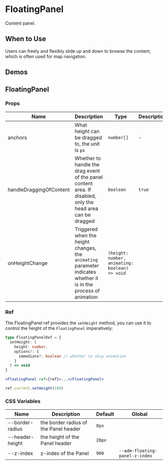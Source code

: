 # FloatingPanel

Content panel.

## When to Use

Users can freely and flexibly slide up and down to browse the content, which is often used for map navigation.

## Demos

<code src="./demos/demo1.tsx"></code>

<code src="./demos/demo3.tsx"></code>

<code src="./demos/demo2.tsx"></code>

## FloatingPanel

### Props

| Name                    | Description                                                                                                      | Type                                           | Description |
| ----------------------- | ---------------------------------------------------------------------------------------------------------------- | ---------------------------------------------- | ----------- |
| anchors                 | What height can be dragged to, the unit is `px`                                                                  | `number[]`                                     | -           |
| handleDraggingOfContent | Whether to handle the drag event of the panel content area. If disabled, only the head area can be dragged       | `boolean`                                      | `true`      |
| onHeightChange          | Triggered when the height changes, the `animating` parameter indicates whether it is in the process of animation | `(height: number, animating: boolean) => void` |             |

### Ref

The FloatingPanel ref provides the `setHeight` method, you can use it to control the height of the `FloatingPanel` imperatively:

```ts
type FloatingPanelRef = {
  setHeight: (
    height: number,
    options?: {
      immediate?: boolean // whether to skip animation
    }
  ) => void
}
```

```jsx
<FloatingPanel ref={ref}>...</FloatingPanel>

ref.current.setHeight(100)
```

### CSS Variables

| Name            | Description                           | Default | Global                         |
| --------------- | ------------------------------------- | ------- | ------------------------------ |
| --border-radius | the border radius of the Panel header | `8px`   |                                |
| --header-height | the height of the Panel header        | `28px`  |                                |
| --z-index       | z-index of the Panel                  | `900`   | `--adm-floating-panel-z-index` |
